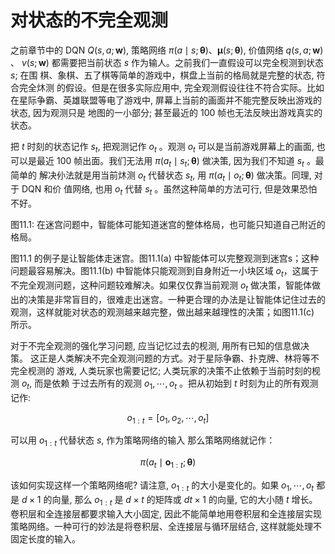 

<!--
 * @version:
 * @Author:  StevenJokess（蔡舒起） https://github.com/StevenJokess
 * @Date: 2023-03-22 01:27:06
 * @LastEditors:  StevenJokess（蔡舒起） https://github.com/StevenJokess
 * @LastEditTime: 2023-03-26 22:27:55
 * @Description:
 * @Help me: 如有帮助，请赞助，失业3年了。![支付宝收款码](https://github.com/StevenJokess/d2rl/blob/master/img/%E6%94%B6.jpg)
 * @TODO::
 * @Reference:
-->
# 对状态的不完全观测

之前章节中的 DQN $Q(s, a ; \boldsymbol{w})$, 策略网络 $\pi(a \mid s ; \boldsymbol{\theta}) 、 \boldsymbol{\mu}(s ; \boldsymbol{\theta})$, 价值网络 $q(s, a ; \boldsymbol{w})$ 、 $v(s ; \boldsymbol{w})$ 都需要把当前状态 $s$ 作为输人。之前我们一直假设可以完全枧测到状态 $s$; 在围 棋、象棋、五了棋等简单的游戏中，棋盘上当前的格局就是完整的状态, 符合完全炑测 的假设。但是在很多实际应用中, 完全观测假设往往不符合实际。比如在星际争霸、英雄联盟等电了游戏中, 屏幕上当前的画面并不能完整反映出游戏的状态, 因为观测只是 地图的一小部分; 甚至最近的 100 帧也无法反映出游戏真实的状态。

把 $t$ 时刻的状态记作 $s_t$, 把观测记作 $o_t$ 。观测 $o_t$ 可以是当前游戏屏幕上的画面, 也 可以是最近 100 帧出面。我们无法用 $\pi\left(a_t \mid s_t ; \boldsymbol{\theta}\right)$ 做决策, 因为我们不知道 $s_t$ 。最简单的 解决仦法就是用当前炑测 $o_t$ 代替状态 $s_t$, 用 $\pi\left(a_t \mid o_t ; \boldsymbol{\theta}\right)$ 做决策。同理, 对于 DQN 和价 值网络, 也用 $o_t$ 代替 $s_t$ 。虽然这种简单的方法可行, 但是效果恐怕不好。

图11.1: 在迷宫问题中，智能体可能知道迷宫的整体格局，也可能只知道自己附近的格局。

图11.1 的例子是让智能体走迷宫。图11.1(a) 中智能体可以完整观测到迷宫s；这种问题最容易解决。图11.1(b) 中智能体只能观测到自身附近一小块区域 $o_t$，这属于不完全观测问题，这种问题较难解决。如果仅仅靠当前观测 $o_t$ 做决策，智能体做出的决策是非常盲目的，很难走出迷宫。一种更合理的办法是让智能体记住过去的观测，这样就能对状态的观测越来越完整，做出越来越理性的决策；如图11.1(c) 所示。

对于不完全观测的强化学习问题, 应当记忆过去的枧测, 用所有已知的信息做决策。 这正是人类解决不完全观测问题的方式。对于星际争霸、扑克牌、林将等不完全枧测的 游戏, 人类玩家也需要记忆; 人类玩家的决策不止依赖于当前时刻的枧测 $o_t$, 而是依赖 于过去所有的观测 $o_1, \cdots, o_t$ 。把从初始到 $t$ 时刻为止的所有观测记作:

$$
o_{1: t}=\left[o_1, o_2, \cdots, o_t\right]
$$

可以用 $o_{1: t}$ 代替状态 $s$, 作为策略网络的输入 那么策略网络就记作：

$$
\pi\left(a_t \mid \boldsymbol{o}_{1: t} ; \boldsymbol{\theta}\right)
$$

该如何实现这样一个策略网络呢? 请注意, $o_{1: t}$ 的大小是变化的。如果 $o_1, \cdots, o_t$ 都是 $d \times 1$ 的向量, 那么 $o_{1: t}$ 是 $d \times t$ 的矩阵或 $d t \times 1$ 的向量, 它的大小随 $t$ 增长。卷积层和全连接层都要求输入大小固定, 因此不能简单地用卷积层和全连接层实现策略网络。一种可行的妙法是将卷积层、全连接层与循环层结合, 这样就能处理不固定长度的输入。

[1]: https://www.math.pku.edu.cn/teachers/zhzhang/drl_v1.pdf
